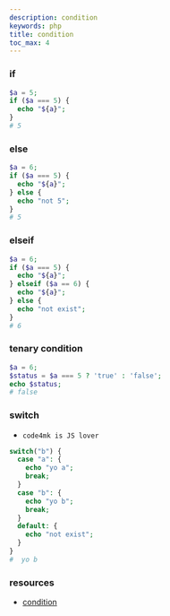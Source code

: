 ```yaml
---
description: condition
keywords: php
title: condition
toc_max: 4
---
```


### if

```php
$a = 5;
if ($a === 5) {
  echo "${a}";
}
# 5
```

### else

```php
$a = 6;
if ($a === 5) {
  echo "${a}";
} else {
  echo "not 5";
}
# 5
```

### elseif

```php
$a = 6;
if ($a === 5) {
  echo "${a}";
} elseif ($a == 6) {
  echo "${a}";
} else {
  echo "not exist";
}
# 6
```

### tenary condition

```php
$a = 6;
$status = $a === 5 ? 'true' : 'false';
echo $status;
# false
```

### switch

* `code4mk is JS lover `

```php
switch("b") {
  case "a": {
    echo "yo a";
    break;
  }
  case "b": {
    echo "yo b";
    break;
  }
  default: {
    echo "not exist";
  }
}
#  yo b
```

### resources

* [condition](http://www.php.net/manual/en/language.control-structures.php)
